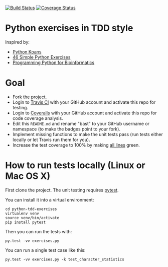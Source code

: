 [![Build Status](https://travis-ci.org/bast/python-tdd-exercises.svg?branch=master)](https://travis-ci.org/bast/python-tdd-exercises/builds)
[![Coverage Status](https://coveralls.io/repos/bast/python-tdd-exercises/badge.png?branch=master)](https://coveralls.io/r/bast/python-tdd-exercises?branch=master)


# Python exercises in TDD style

Inspired by:
- [Python Koans](https://github.com/gregmalcolm/python_koans)
- [46 Simple Python Exercises](http://www.ling.gu.se/~lager/python_exercises.html)
- [Programming Python for Bioinformatics](http://homepages.stca.herts.ac.uk/~comqdp1/BioInf/)


# Goal

- Fork the project.
- Login to [Travis CI](https://travis-ci.org) with your GitHub account and activate this repo for testing.
- Login to [Coveralls](https://coveralls.io) with your GitHub account and activate this repo for code coverage analysis.
- Edit this `README.md` and rename "bast" to your GitHub username or namespace (to make the badges point to your fork).
- Implement missing functions to make the unit tests pass (run tests either locally or let Travis run them for you).
- Increase the test coverage to 100% by making [all lines](https://coveralls.io/r/bast/python-tdd-exercises?branch=master) green.


# How to run tests locally (Linux or Mac OS X)

First clone the project. The unit testing
requires [pytest](http://pytest.org).

You can install it into a virtual environment:
```
cd python-tdd-exercises
virtualenv venv
source venv/bin/activate
pip install pytest
```

Then you can run the tests with:
```
py.test -vv exercises.py
```

You can run a single test case like this:
```
py.test -vv exercises.py -k test_character_statistics
```
